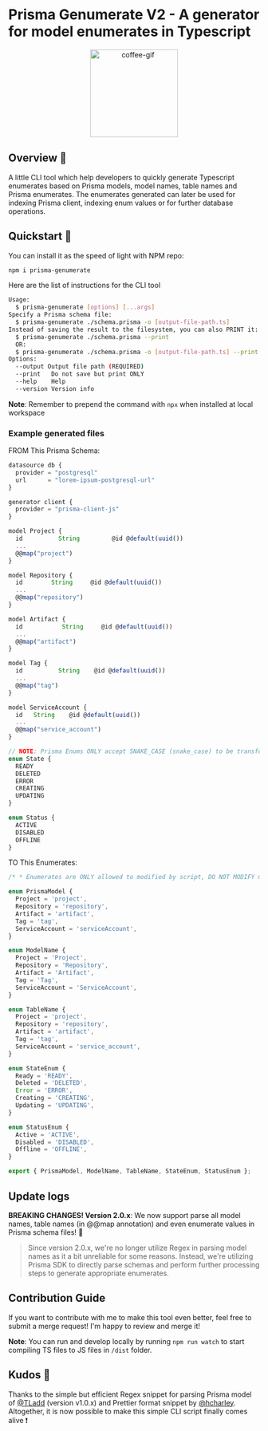 # Prisma Genumerate V2 - A generator for model enumerates in Typescript

<p align="center">
<img alt="coffee-gif" width="176px" height="176px" src="https://media4.giphy.com/media/bsxxq0b0N5PdBqALlf/giphy.gif?cid=790b76114c47998bd0226dbe643042a22cd2899855381fc2&rid=giphy.gif&ct=g" />
</p>

## Overview 🔎

A little CLI tool which help developers to quickly generate Typescript enumerates based on Prisma models, model names, table names and Prisma enumerates. The enumerates generated can later be used for indexing Prisma client, indexing enum values or for further database operations.

## Quickstart 🚀

You can install it as the speed of light with NPM repo:

```bash
npm i prisma-genumerate
```

Here are the list of instructions for the CLI tool

```bash
Usage:
  $ prisma-genumerate [options] [...args]
Specify a Prisma schema file:
  $ prisma-genumerate ./schema.prisma -o [output-file-path.ts]
Instead of saving the result to the filesystem, you can also PRINT it:
  $ prisma-genumerate ./schema.prisma --print
  OR:
  $ prisma-genumerate ./schema.prisma -o [output-file-path.ts] --print
Options:
  --output Output file path (REQUIRED)
  --print   Do not save but print ONLY
  --help    Help
  --version Version info
```

**Note**: Remember to prepend the command with `npx` when installed at local workspace

### Example generated files

FROM This Prisma Schema:

```javascript
datasource db {
  provider = "postgresql"
  url      = "lorem-ipsum-postgresql-url"
}

generator client {
  provider = "prisma-client-js"
}

model Project {
  id          String         @id @default(uuid())
  ...
  @@map("project")
}

model Repository {
  id        String     @id @default(uuid())
  ...
  @@map("repository")
}

model Artifact {
  id           String     @id @default(uuid())
  ...
  @@map("artifact")
}

model Tag {
  id          String    @id @default(uuid())
  ...
  @@map("tag")
}

model ServiceAccount {
  id   String    @id @default(uuid())
  ...
  @@map("service_account")
}

// NOTE: Prisma Enums ONLY accept SNAKE_CASE (snake_case) to be transformed and generated correctly via the tool!
enum State {
  READY
  DELETED
  ERROR
  CREATING
  UPDATING
}

enum Status {
  ACTIVE
  DISABLED
  OFFLINE
}
```

TO This Enumerates:

```typescript
/* * Enumerates are ONLY allowed to modified by script, DO NOT MODIFY manually * */

enum PrismaModel {
  Project = 'project',
  Repository = 'repository',
  Artifact = 'artifact',
  Tag = 'tag',
  ServiceAccount = 'serviceAccount',
}

enum ModelName {
  Project = 'Project',
  Repository = 'Repository',
  Artifact = 'Artifact',
  Tag = 'Tag',
  ServiceAccount = 'ServiceAccount',
}

enum TableName {
  Project = 'project',
  Repository = 'repository',
  Artifact = 'artifact',
  Tag = 'tag',
  ServiceAccount = 'service_account',
}

enum StateEnum {
  Ready = 'READY',
  Deleted = 'DELETED',
  Error = 'ERROR',
  Creating = 'CREATING',
  Updating = 'UPDATING',
}

enum StatusEnum {
  Active = 'ACTIVE',
  Disabled = 'DISABLED',
  Offline = 'OFFLINE',
}

export { PrismaModel, ModelName, TableName, StateEnum, StatusEnum };
```

## Update logs

**BREAKING CHANGES! Version 2.0.x**: We now support parse all model names, table names (in @@map annotation) and even enumerate values in Prisma schema files! 🎊

> Since version 2.0.x, we're no longer utilize Regex in parsing model names as it a bit unreliable for some reasons. Instead, we're utilizing Prisma SDK to directly parse schemas and perform further processing steps to generate appropriate enumerates.

## Contribution Guide

If you want to contribute with me to make this tool even better, feel free to submit a merge request! I'm happy to review and merge it!

**Note**: You can run and develop locally by running `npm run watch` to start compiling TS files to JS files in `/dist` folder.

## Kudos 🍪

Thanks to the simple but efficient Regex snippet for parsing Prisma model of [@TLadd](https://github.com/TLadd) (version v1.0.x) and Prettier format snippet by [@hcharley](https://github.com/hcharley). Altogether, it is now possible to make this simple CLI script finally comes alive ❗
